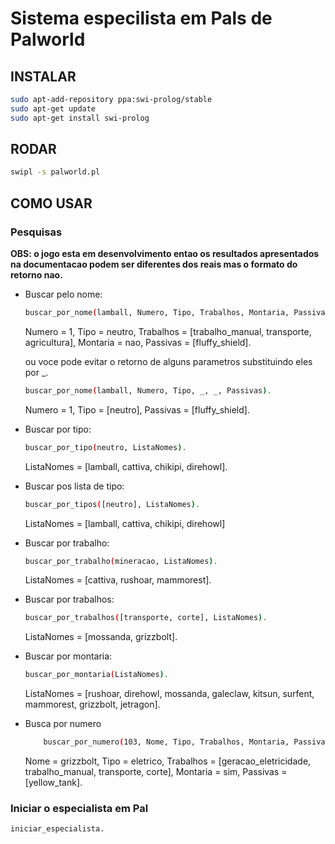 # Sistema especilista em Pals de Palworld

## INSTALAR

```sh
sudo apt-add-repository ppa:swi-prolog/stable
sudo apt-get update
sudo apt-get install swi-prolog
```

## RODAR

```sh
swipl -s palworld.pl
```

## COMO USAR

### Pesquisas

**OBS: o jogo esta em desenvolvimento entao os resultados apresentados na documentacao podem ser diferentes dos reais mas o formato do retorno nao.**

- Buscar pelo nome:

    ```sh
    buscar_por_nome(lamball, Numero, Tipo, Trabalhos, Montaria, Passivas).
    ```

    Numero = 1, Tipo = neutro, Trabalhos = [trabalho_manual, transporte, agricultura], Montaria = nao, Passivas = [fluffy_shield].

    ou voce pode evitar o retorno de alguns parametros substituindo eles por _.

    ```sh
    buscar_por_nome(lamball, Numero, Tipo, _, _, Passivas).
    ```

    Numero = 1, Tipo = [neutro], Passivas = [fluffy_shield].

- Buscar por tipo:

    ```sh
    buscar_por_tipo(neutro, ListaNomes).
    ```

    ListaNomes = [lamball, cattiva, chikipi, direhowl].

- Buscar pos lista de tipo:

    ```sh
    buscar_por_tipos([neutro], ListaNomes).
    ```

    ListaNomes = [lamball, cattiva, chikipi, direhowl]

- Buscar por trabalho:

    ```sh
    buscar_por_trabalho(mineracao, ListaNomes).
    ```

    ListaNomes = [cattiva, rushoar, mammorest].

- Buscar por trabalhos:

    ```sh
    buscar_por_trabalhos([transporte, corte], ListaNomes).
    ```

    ListaNomes = [mossanda, grizzbolt].

- Buscar por montaria:

    ```sh
    buscar_por_montaria(ListaNomes).
    ```

    ListaNomes = [rushoar, direhowl, mossanda, galeclaw, kitsun, surfent, mammorest, grizzbolt, jetragon].

- Busca por numero

    ```sh
        buscar_por_numero(103, Nome, Tipo, Trabalhos, Montaria, Passivas).
    ```

    Nome = grizzbolt,
    Tipo = eletrico,
    Trabalhos = [geracao_eletricidade, trabalho_manual, transporte, corte],
    Montaria = sim,
    Passivas = [yellow_tank].

### Iniciar o especialista em Pal

```sh
iniciar_especialista.
```

